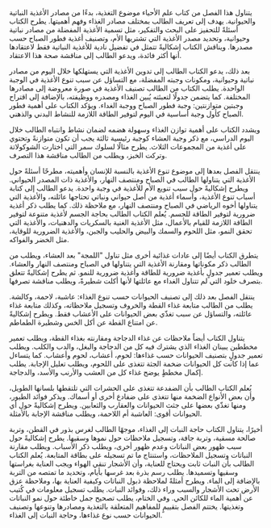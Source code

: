يتناول هذا الفصل من كتاب علم الأحياء موضوع التغذية، بدءًا من مصادر الأغذية النباتية والحيوانية.  يهدف إلى تعريف الطالب بمختلف مصادر الغذاء وفهم أهميتها.  يطرح الكتاب أسئلةً للتحفيز على البحث والتفكير، مثل تسمية الأغذية المفضلة من مصادر نباتية وحيوانية، وتحديد مصدر الأغذية التي تشتريها الأم، وتصنيف أغذية فطور الصباح حسب مصدرها. ويناقش الكتاب إشكاليةً تتمثل في تفضيل نادية للأغذية النباتية فقط لاعتقادها أنها أكثر فائدة، ويدعو الطالب إلى مناقشة صحة هذا الاعتقاد.

بعد ذلك، يدعو الكتاب الطالب إلى تدوين الأغذية التي يستهلكها خلال اليوم من مصادر نباتية وحيوانية، ومكونات وجبته المفضلة، مع التساؤل عن سبب تنوع الأغذية في الوجبة الواحدة.  يطلب الكتاب من الطالب تصنيف الأغذية في صورة معروضة إلى مصادرها المختلفة.  كما يتضمن  جدولًا لتعبئته يُبين الغذاء ومصدره ووظيفته، بالإضافة إلى اقتراح وجبتين متوازنتين: وجبة فطور الصباح ووجبة الغداء.  ويؤكد الكتاب على أهمية فطور الصباح كأول وجبة أساسية في اليوم لتوفير الطاقة اللازمة للنشاط البدني والذهني.

ويشدد الكتاب على أهمية توازن الغذاء وسهولة هضمه لضمان نشاط وانتباه الطالب خلال اليوم الدراسي، مع ذكر وجبة العشاء كوجبة رئيسية ثالثة يجب أن تكون متوازنةً وتحتوي على أغذية من المجموعات الثلاث.  يطرح مثالًا لسلوك سمر التي اختارت الشوكولاتة وتركت الخبز، ويطلب من الطالب مناقشة هذا التصرف.

ينتقل الفصل بعدها إلى موضوع تنوع الأغذية بالنسبة للإنسان وأهميته،  مطرحًا أسئلةً حول الأغذية التي يتناولها الطالب في الصباح ومنتصف النهار، والأغذية ذات المصدر الحيواني.  ويطرح إشكاليةً حول سبب تنويع الأم للأغذية في وجبة واحدة.  يدعو الطالب إلى كتابة أسباب تنوع الأغذية، وأسماء أغذية من أصل حيواني ونباتي تحتاجها عائلته، والأغذية التي يتناولها أخوه الرياضي في الصباح ومنتصف النهار، مع ملاحظة ذلك.  كما يطلب ذكر أغذية ضرورية لتوفير الطاقة للجسم.  يُعلم الكتاب الطالب بحاجة الجسم لأغذية متنوعة لتوفير الطاقة اللازمة للقيام بالأعمال، مثل الأغذية الغنية بالسكريات والدهنيات،  والأغذية التي تحقق النمو، مثل اللحوم والسمك والبيض والحليب والجبن، والأغذية الضرورية للوقاية، مثل الخضر والفواكه.

يتطرق الكتاب أيضًا إلى عادات غذائية أخرى مثل تناول "اللمجة" بعد العشاء، ويطلب من الطالب ذكر مكوناتها ومقارنة الأغذية التي يتناولها في الصباح ومنتصف النهار والعشاء.  ويطلب تعمير جدولٍ بأغذية ضرورية للطاقة وأغذية ضرورية للنمو.  ثم يطرح إشكاليةً تتعلق بتصرف خلود التي لم تتناول الغداء مع عائلتها لأنها أكلت شطيرةً، ويطلب مناقشة تصرفها.

ينتقل الفصل بعد ذلك إلى تصنيف الحيوانات حسب تنوع الغذاء: عاشبة، لاحمة، وكالشة.  يطلب من الطالب متابعة غذاء القطة والخروف وتسجيل ملاحظاته، وكذلك متابعة غذاء عائلته،  والتساؤل عن سبب تغذّي بعض الحيوانات على الأعشاب فقط.  ويطرح إشكاليةً عن امتناع القطة عن أكل الخس وشطيرة الطماطم.

يتناول الكتاب أيضاً ملاحظات عن غذاء الدجاجة ومقارنته بغذاء القطة،  ويطلب تعمير مخططين يبينان الغذاء الذي يشترك فيه كل من الدجاجة والبغل، والدب والكلب.  ويطلب تعمير جدولٍ بتصنيف الحيوانات حسب غذاءها: لحوم، أعشاب، لحوم وأعشاب.  كما يتساءل عما إذا كانت كل الحيوانات ضخمة الجثة تتغذى على اللحوم، ويطلب تعليل الإجابة.  يطلب إكمال مخططٍ يوضح غذاء كل من العشب والأرنب والأسد، والدجاجة.

يُعلم الكتاب الطالب بأن الضفدعة تتغذى على الحشرات التي تلتقطها بلسانها الطويل، وأن بعض الأنواع الضخمة منها تتغذى على ضفادع أخرى أو أسماك.  ويذكر فوائد الطيور، ومنها تغذّي بعضها على جثث الحيوانات والعقارب والثعابين.  ويطرح إشكاليةً حول أي الحيوانات أقوى: العاشبة أم اللاحمة، ويطلب مناقشة الإجابة بالأمثلة.

أخيرًا، يتناول الكتاب حاجة النبات إلى الغذاء،  موجهًا الطالب لغرس بذور في القطن، وتربة صالحة مسقية، وتربة جافة، وتسجيل ملاحظات حول نموها وسقيها.  يطرح إشكاليةً حول سبب ظهور بعض النباتات وعدم ظهور أخرى، ويطلب ذكر الأسباب.  ويطلب مقارنة النباتات وتسجيل الملاحظات، واستنتاج ما تم تسجيله على بطاقة المتابعة.  يُعلم الكتاب الطالب بأن النبات ثابت ويحتاج للعناية، وأن الأشجار تنقي الهواء ويجب العناية بغراستها وسقيها وتسميدها.  يطلب رسم بذرة بعد غرسها بأيام، وتحديد ما تمتصه من التربة بالإضافة إلى الماء.  ويطرح أمثلةً لملاحظة ذبول النباتات وكيفية العناية بها،  وملاحظة عزق الأرض تحت الأشجار والسبب وراء ذلك، وفوائد النبات.  يطلب تسجيل معلومات في كُتيب عن أهمية الماء للكائن الحي.  وفي الختام، يطلب تصحيح جمل خاطئة حول نمو النباتات وتغذيتها.  يختتم الفصل بتقييمٍ للمفاهيم المتعلقة بالتغذية ومصادرها وتنوعها وتصنيف الحيوانات حسب نوع غذاءها، وحاجة النبات إلى الغذاء.